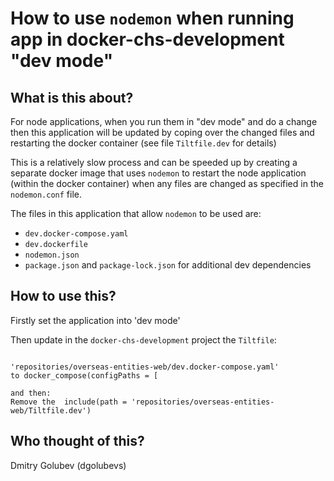 # How to use `nodemon` when running app in docker-chs-development "dev mode"

## What is this about?

For node applications, when you run them in "dev mode" and do a change then this application will be updated by coping over the changed files and  restarting the docker container (see file `Tiltfile.dev` for details)

This is a relatively slow process and can be speeded up by creating a separate docker image that uses `nodemon` to restart the node application (within the docker container) when any files are changed as specified in the `nodemon.conf` file.

The files in this application that allow `nodemon` to be used are:

- `dev.docker-compose.yaml`
- `dev.dockerfile`
- `nodemon.json`
- `package.json` and `package-lock.json` for additional dev dependencies

## How to use this?

Firstly set the application into 'dev mode'

Then update in the `docker-chs-development` project the `Tiltfile`:

``` shell

'repositories/overseas-entities-web/dev.docker-compose.yaml'
to docker_compose(configPaths = [

and then:
Remove the  include(path = 'repositories/overseas-entities-web/Tiltfile.dev')
```

## Who thought of this?

Dmitry Golubev (dgolubevs)
